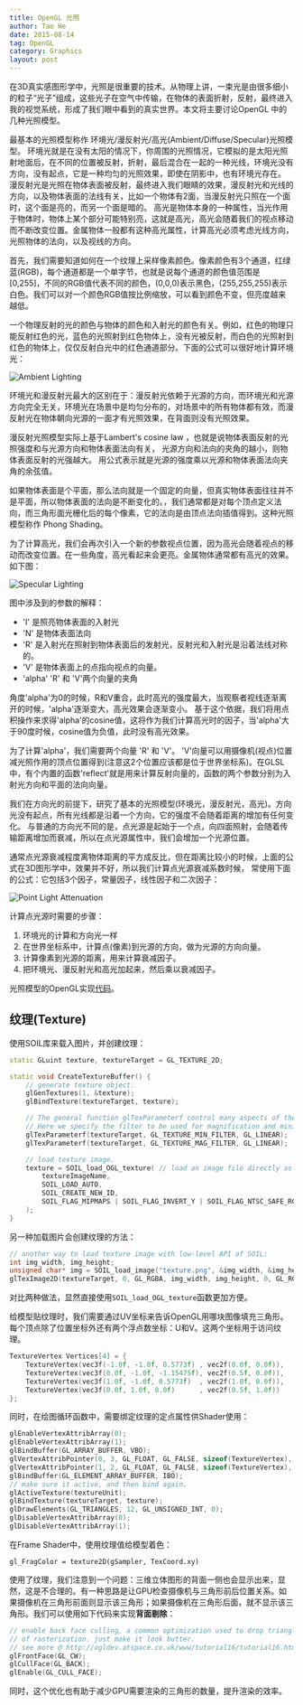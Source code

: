 ```yaml
---
title: OpenGL 光照
author: Tao He
date: 2015-08-14
tag: OpenGL
category: Graphics
layout: post
---
```


在3D真实感图形学中，光照是很重要的技术。从物理上讲，一束光是由很多细小的粒子“光子”组成，这些光子在空气中传输，在物体的表面折射，反射，最终进入我的视觉系统，形成了我们眼中看到的真实世界。本文将主要讨论OpenGL 中的几种光照模型。

<!--more-->

最基本的光照模型称作 环境光/漫反射光/高光(Ambient/Diffuse/Specular)光照模型。
环境光就是在没有太阳的情况下，你周围的光照情况，它模拟的是太阳光照射地面后，在不同的位置被反射，折射，最后混合在一起的一种光线，环境光没有方向，没有起点，它是一种均匀的光照效果，即使在阴影中，也有环境光存在。
漫反射光是光照在物体表面被反射，最终进入我们眼睛的效果，漫反射光和光线的方向，以及物体表面的法线有关，比如一个物体有2面，当漫反射光只照在一个面时，这个面是亮的，而另一个面是暗的。
高光是物体本身的一种属性，当光作用于物体时，物体上某个部分可能特别亮，这就是高光，高光会随着我们的视点移动而不断改变位置。金属物体一般都有这种高光属性，计算高光必须考虑光线方向，光照物体的法向，以及视线的方向。

首先，我们需要知道如何在一个纹理上采样像素颜色。像素颜色有3个通道，红绿蓝(RGB)，每个通道都是一个单字节，也就是说每个通道的颜色值范围是[0,255]，不同的RGB值代表不同的颜色，(0,0,0)表示黑色，(255,255,255)表示白色。我们可以对一个颜色RGB值按比例缩放，可以看到颜色不变，但亮度越来越低。

一个物理反射的光的颜色与物体的颜色和入射光的颜色有关。例如，红色的物理只能反射红色的光，蓝色的光照射到红色物体上，没有光被反射，而白色的光照射到红色的物体上，仅仅反射白光中的红色通道部分。下面的公式可以很好地计算环境光：

![Ambient Lighting]({{site.url}}/resource/lighting/ambient_lighting.png)

环境光和漫反射光最大的区别在于：漫反射光依赖于光源的方向，而环境光和光源方向完全无关，环境光在场景中是均匀分布的，对场景中的所有物体都有效，而漫反射光在物体朝向光源的一面才有光照效果，在背面则没有光照效果。

漫反射光照模型实际上基于Lambert's cosine law ，也就是说物体表面反射的光照强度和与光源方向和物体表面法向有关，
光源方向和法向的夹角的越小，则物体表面反射的光强越大。 用公式表示就是光源的强度乘以光源和物体表面法向夹角的余弦值。

如果物体表面是个平面，那么法向就是一个固定的向量，但真实物体表面往往并不是平面，所以物体表面的法向是不断变化的。，我们通常都是对每个顶点定义法向，而三角形面光栅化后的每个像素，它的法向是由顶点法向插值得到。这种光照模型称作 Phong Shading。

为了计算高光，我们会再次引入一个新的参数视点位置，因为高光会随着视点的移动而改变位置。在一些角度，高光看起来会更亮。金属物体通常都有高光的效果。如下图：

![Specular Lighting]({{site.url}}/resource/lighting/specular_lighting.png)

图中涉及到的参数的解释：

+ 'I' 是照亮物体表面的入射光
+ 'N' 是物体表面法向
+ 'R' 是入射光在照射到物体表面后的发射光，反射光和入射光是沿着法线对称的。
+ 'V' 是物体表面上的点指向视点的向量。
+ 'alpha' 'R' 和 'V'两个向量的夹角

角度'alpha'为0的时候，R和V重合，此时高光的强度最大，当观察者视线逐渐离开的时候，'alpha'逐渐变大，高光效果会逐渐变小。
基于这个依据，我们将用点积操作来求得'alpha'的cosine值，这将作为我们计算高光时的因子，当'alpha'大于90度时候，cosine值为负值，此时没有高光效果。

为了计算'alpha'，我们需要两个向量 'R' 和 'V'。 'V'向量可以用摄像机(视点)位置减光照作用的顶点位置得到(注意这2个位置应该都是位于世界坐标系)。在GLSL中，有个内置的函数'reflect'就是用来计算反射向量的，函数的两个参数分别为入射光方向和平面的法向向量。

我们在方向光的前提下，研究了基本的光照模型(环境光，漫反射光，高光)。方向光没有起点，所有光线都是沿着一个方向，它的强度不会随着距离的增加有任何变化。
与普通的方向光不同的是，点光源是起始于一个点，向四面照射，会随着传输距离增加而衰减，所以在点光源属性中，我们会增加一个光源位置。

通常点光源衰减程度离物体距离的平方成反比，但在距离比较小的时候，上面的公式在3D图形学中，效果并不好，所以我们计算点光源衰减系数时候，
常使用下面的公式：它包括3个因子，常量因子，线性因子和二次因子：

![Point Light Attenuation]({{site.url}}/resource/lighting/point_light_attenuation.png)

计算点光源时需要的步骤：

1. 环境光的计算和方向光一样
2. 在世界坐标系中，计算点(像素)到光源的方向，做为光源的方向向量。
3. 计算像素到光源的距离，用来计算衰减因子。
4. 把环境光、漫反射光和高光加起来，然后乘以衰减因子。

光照模型的OpenGL实现[代码]({{site.url}}/resource/lighting/lighting_code.zip)。

纹理(Texture)
-------------

使用SOIL库来载入图片，并创建纹理：

~~~cpp
static GLuint texture, textureTarget = GL_TEXTURE_2D;

static void CreateTextureBuffer() {
    // generate texture object.
    glGenTextures(1, &texture);
    glBindTexture(textureTarget, texture);

    // The general function glTexParameterf control many aspects of the texture sampling operation.
    // Here we specify the filter to be used for magnification and minification.
    glTexParameterf(textureTarget, GL_TEXTURE_MIN_FILTER, GL_LINEAR);
    glTexParameterf(textureTarget, GL_TEXTURE_MAG_FILTER, GL_LINEAR);

    // load texture image.
    texture = SOIL_load_OGL_texture( // load an image file directly as a new OpenGL texture
        textureImageName,
        SOIL_LOAD_AUTO,
        SOIL_CREATE_NEW_ID,
        SOIL_FLAG_MIPMAPS | SOIL_FLAG_INVERT_Y | SOIL_FLAG_NTSC_SAFE_RGB | SOIL_FLAG_COMPRESS_TO_DXT
    );
}
~~~

另一种加载图片会创建纹理的方法：

~~~cpp
// another way to load texture image with low-level API of SOIL:
int img_width, img_height;
unsigned char* img = SOIL_load_image("texture.png", &img_width, &img_height, NULL, 0);
glTexImage2D(textureTarget, 0, GL_RGBA, img_width, img_height, 0, GL_RGBA, GL_UNSIGNED_BYTE, img);
~~~

对比两种做法，显然直接使用`SOIL_load_OGL_texture`函数更加方便。

给模型贴纹理时，我们需要通过UV坐标来告诉OpenGL用哪块图像填充三角形。每个顶点除了位置坐标外还有两个浮点数坐标：U和V。这两个坐标用于访问纹理。

~~~cpp
TextureVertex Vertices[4] = {
    TextureVertex(vec3f(-1.0f, -1.0f, 0.5773f) , vec2f(0.0f, 0.0f)),
    TextureVertex(vec3f(0.0f, -1.0f, -1.15475f), vec2f(0.5f, 0.0f)),
    TextureVertex(vec3f(1.0f, -1.0f, 0.5773f)  , vec2f(1.0f, 0.0f)),
    TextureVertex(vec3f(0.0f, 1.0f, 0.0f)      , vec2f(0.5f, 1.0f))
};
~~~

同时，在绘图循环函数中，需要绑定纹理的定点属性供Shader使用：

~~~cpp
glEnableVertexAttribArray(0);
glEnableVertexAttribArray(1);
glBindBuffer(GL_ARRAY_BUFFER, VBO);
glVertexAttribPointer(0, 3, GL_FLOAT, GL_FALSE, sizeof(TextureVertex), 0);
glVertexAttribPointer(1, 2, GL_FLOAT, GL_FALSE, sizeof(TextureVertex), (const GLvoid *)sizeof(vec3f));
glBindBuffer(GL_ELEMENT_ARRAY_BUFFER, IBO);
// make sure it active, and then bind again.
glActiveTexture(textureUnit);
glBindTexture(textureTarget, texture);
glDrawElements(GL_TRIANGLES, 12, GL_UNSIGNED_INT, 0);
glDisableVertexAttribArray(0);
glDisableVertexAttribArray(1);
~~~

在Frame Shader中，使用纹理值给模型着色：

    gl_FragColor = texture2D(gSampler, TexCoord.xy)

使用了纹理，我们注意到一个问题：三维立体图形的背面一侧也会显示出来，显然，这是不合理的。有一种思路是让GPU检查摄像机与三角形前后位置关系。如果摄像机在三角形前面则显示该三角形；如果摄像机在三角形后面，就不显示该三角形。我们可以使用如下代码来实现**背面剔除**：

~~~cpp
// enable back face culling, a common optimization used to drop triangles before the heavy process
// of rasterization. just make it look butter.
// see more @ http://ogldev.atspace.co.uk/www/tutorial16/tutorial16.html
glFrontFace(GL_CW);
glCullFace(GL_BACK);
glEnable(GL_CULL_FACE);
~~~

同时，这个优化也有助于减少GPU需要渲染的三角形的数量，提升渲染的效率。

